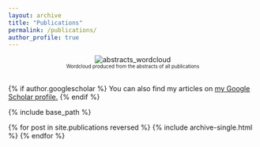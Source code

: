 ```yaml
---
layout: archive
title: "Publications"
permalink: /publications/
author_profile: true
---
```


<center><img src="Abstracts_wordcloud.png" alt="abstracts_wordcloud"></center>
<center><span style = "font-size:0.7em;">Wordcloud produced from the abstracts of all publications</span></center>
<br/>

{% if author.googlescholar %}
  You can also find my articles on <u><a href="{{author.googlescholar}}">my Google Scholar profile</a>.</u>
{% endif %}

{% include base_path %}

{% for post in site.publications reversed %}
  {% include archive-single.html %}
{% endfor %}
